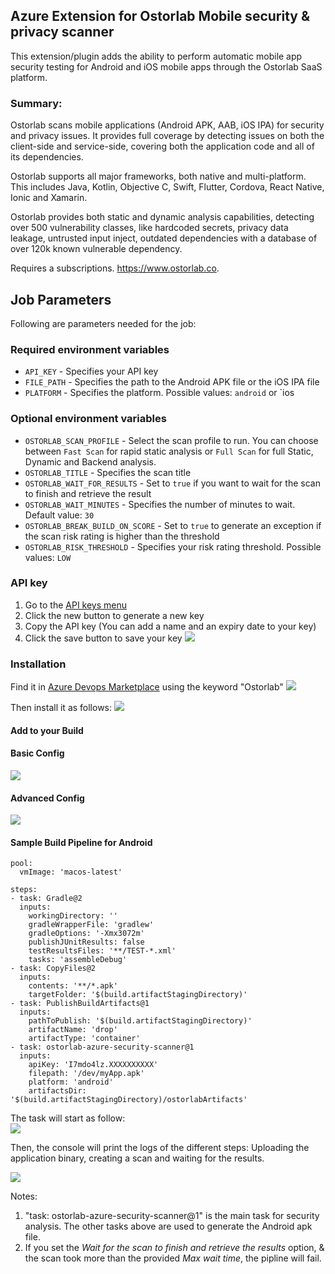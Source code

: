 ## Azure Extension for Ostorlab Mobile security & privacy scanner

This extension/plugin adds the ability to perform automatic mobile app security testing for Android and iOS mobile apps
through the Ostorlab SaaS platform.

### Summary:

Ostorlab scans mobile applications (Android APK, AAB, iOS IPA) for security and privacy issues. It provides full
coverage by detecting issues on both the client-side and service-side, covering both the application code and all of its
dependencies.

Ostorlab supports all major frameworks, both native and multi-platform. This includes Java, Kotlin, Objective C, Swift,
Flutter, Cordova, React Native, Ionic and Xamarin.

Ostorlab provides both static and dynamic analysis capabilities, detecting over 500 vulnerability classes, like
hardcoded secrets, privacy data leakage, untrusted input inject, outdated dependencies with a database of over 120k
known vulnerable dependency.

Requires a subscriptions. https://www.ostorlab.co.

## Job Parameters

Following are parameters needed for the job:

### Required environment variables

- `API_KEY` - Specifies your API key
- `FILE_PATH` - Specifies the path to the Android APK file or the iOS IPA file
- `PLATFORM` - Specifies the platform. Possible values: `android` or `ios

### Optional environment variables

- `OSTORLAB_SCAN_PROFILE` - Select the scan profile to run. You can choose between `Fast Scan` for rapid static analysis
  or `Full Scan` for full Static, Dynamic and Backend analysis.
- `OSTORLAB_TITLE` - Specifies the scan title
- `OSTORLAB_WAIT_FOR_RESULTS` - Set to `true` if you want to wait for the scan to finish and retrieve the result
- `OSTORLAB_WAIT_MINUTES` - Specifies the number of minutes to wait. Default value: `30`
- `OSTORLAB_BREAK_BUILD_ON_SCORE` - Set to `true` to generate an exception if the scan risk rating is higher than the
  threshold
- `OSTORLAB_RISK_THRESHOLD` - Specifies your risk rating threshold. Possible values: `LOW`

### API key

1. Go to the [API keys menu](https://report.ostorlab.co/library/api/keys)
2. Click the new button to generate a new key
3. Copy the API key (You can add a name and an expiry date to your key)
4. Click the save button to save your key
   ![](images/apikey.png)

### Installation

Find it in [Azure Devops Marketplace](https://marketplace.visualstudio.com/azuredevops) using the keyword "Ostorlab"
![](images/marketplace.png)

Then install it as follows:
![](images/install.png)

#### Add to your Build

#### Basic Config

![](images/basic-config.png)

#### Advanced Config

![](images/advanced-config.png)

#### Sample Build Pipeline for Android

```
pool:
  vmImage: 'macos-latest'

steps:
- task: Gradle@2
  inputs:
    workingDirectory: ''
    gradleWrapperFile: 'gradlew'
    gradleOptions: '-Xmx3072m'
    publishJUnitResults: false
    testResultsFiles: '**/TEST-*.xml'
    tasks: 'assembleDebug'
- task: CopyFiles@2
  inputs:
    contents: '**/*.apk'
    targetFolder: '$(build.artifactStagingDirectory)'
- task: PublishBuildArtifacts@1
  inputs:
    pathToPublish: '$(build.artifactStagingDirectory)'
    artifactName: 'drop'
    artifactType: 'container'
- task: ostorlab-azure-security-scanner@1
  inputs:
    apiKey: 'I7mdo4lz.XXXXXXXXXX'
    filepath: '/dev/myApp.apk'
    platform: 'android'
    artifactsDir: '$(build.artifactStagingDirectory)/ostorlabArtifacts'
```

The task will start as follow:  
![](images/start_task.png)

Then, the console will print the logs of the different steps: Uploading the application binary, creating a scan and
waiting for the results.

![](images/azure_logs.png)

Notes:

1. "task: ostorlab-azure-security-scanner@1" is the main task for security analysis. The other tasks above are used to
   generate the Android apk file.
2. If you set the _Wait for the scan to finish and retrieve the results_ option, & the scan took more than the provided
   _Max wait time_, the pipline will fail.

